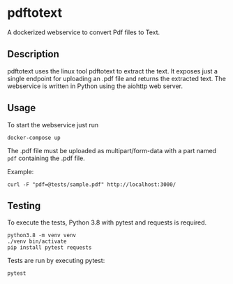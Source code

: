 # pdftotext

A dockerized webservice to convert Pdf files to Text.

## Description

pdftotext uses the linux tool pdftotext to extract the text.
It exposes just a single endpoint for uploading an .pdf file and returns the
extracted text. The webservice is written in Python using the aiohttp web server.

## Usage

To start the webservice just run
```
docker-compose up
```

The .pdf file must be uploaded as multipart/form-data with a part named `pdf`
containing the .pdf file.

Example:

```
curl -F "pdf=@tests/sample.pdf" http://localhost:3000/
```

## Testing

To execute the tests, Python 3.8 with pytest and requests is required.

```
python3.8 -m venv venv
./venv bin/activate
pip install pytest requests
```

Tests are run by executing pytest:

```
pytest
```
